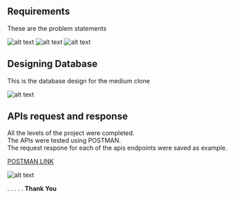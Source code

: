 ## Requirements

These are the problem statements

![alt text](https://github.com/AbhinandanPun/medium-rails/blob/main/ProblemStatement-part-1.png?raw=true)
![alt text](https://github.com/AbhinandanPun/medium-rails/blob/main/ProblemStatement-part-2.png?raw=true)
![alt text](https://github.com/AbhinandanPun/medium-rails/blob/main/ProblemStatement-part-3.png?raw=true)

## Designing Database

This is the database design for the medium clone

![alt text](https://github.com/AbhinandanPun/medium-rails/blob/main/medium%20db%20design.png?raw=true)


## APIs request and response

All the levels of the project were completed.  
The APIs were tested using POSTMAN.  
The request respone for each of the apis endpoints were saved as example.  

[POSTMAN LINK](https://dark-water-207451.postman.co/workspace/New-Team-Workspace~9bffa4d5-0318-442b-b5ce-ce3a39eccdf4/collection/16885962-f4466484-0df4-4b74-9462-4a380d5f04c1?action=share&creator=16885962)

![alt text](https://github.com/AbhinandanPun/medium-rails/blob/main/postman_saved_examples.png?raw=true)

.
.
.
.
.
**Thank You**



